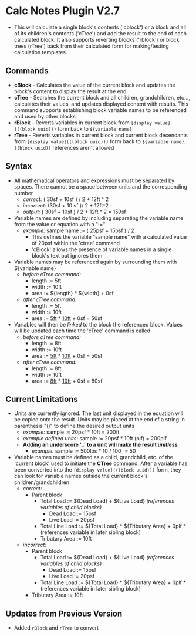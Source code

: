 # Calc Notes Plugin V2.7
- This will calculate a single block's contents ('cblock') or a block and all of its children's contents ('cTree') and add the result to the end of each calculated block. It also supports reverting blocks ('rblock') or block trees (rTree') back from their calculated form for making/testing calculation templates.
## Commands
- **cBlock** - Calculates the value of the current block and updates the block's content to display the result at the end
- **cTree** - Searches the current block and all children, grandchildren, etc..., calculates their values, and updates displayed content with results. This command supports establishing block variable names to be referenced and used by other blocks
- **rBlock** - Reverts variables in current block from `[display value](((block uuid)))` form back to `${variable name}`
- **rTree** - Reverts variables in current block and current block decendants from `[display value](((block uuid)))` form back to `${variable name}`. `((block uuid))` references aren't allowed
## Syntax
- All mathematical operators and expressions must be separated by spaces. There cannot be a space between units and the corresponding number
  - *correct:* ( 30sf + 10sf ) / 2 + 12ft ^ 2
  - *incorrect:* (30sf + 10 sf )/ 2 + 12ft^2
  - *output:* ( 30sf + 10sf ) / 2 + 12ft ^ 2 = 159sf
- Variable names are defined by including separating the variable name from the value or equation with a ":="
  - *example:* sample name := ( 25psf + 15psf ) / 2
    - This defines the variable "sample name" with a calculated value of 20psf within the 'ctree' command
    - 'cBlock' allows the presence of variable names in a single block's text but ignores them
- Variable names may be referenced again by surrounding them with ${variable name}
  - *before cTree command:*
    - length := 5ft
    - width := 10ft
    - area := ${length} * ${width} + 0sf
  - *after cTree command:*
    - length := 5ft
    - width := 10ft
    - area := <ins>5ft</ins> * <ins>10ft</ins> + 0sf = 50sf
- Variables will then be *linked* to the block the referenced block. Values will be updated each time the 'cTree' command is called
  - *before cTree command:*
    - length := 8ft
    - width := 10ft
    - area := <ins>5ft</ins> * <ins>10ft</ins> + 0sf = 50sf
  - *after cTree command:*
    - length := 8ft
    - width := 10ft
    - area := <ins>8ft</ins> * <ins>10ft</ins> + 0sf = 80sf
## Current Limitations
- Units are currently ignored. The last unit displayed in the equation will be copied onto the result. Units may be placed at the end of a string in parenthesis "()" to define the desired output units
  - *example:* sample := 20psf * 10ft = 200ft
  - *example defined units:* sample := 20psf \* 10ft (plf) = 200plf
  - **Adding an underscore '_' to a unit will make the result *unitless***
    - *example:* sample := 500lbs * 10 / 100_ = 50
- Variable names must be defined as a child, grandchild, etc. of the 'current block' used to initiate the **CTree** command. After a variable has been converted into the `[display value](((block uuid)))` form, they can look for variable names outside the current block's children/grandchildren
  - *correct:*
    - Parent block
      - Total Load := ${Dead Load} + ${Live Load} *(references variables of child blocks)*
        - Dead Load := 15psf
        - Live Load := 20psf
      - Total Line Load := ${Total Load} * ${Tributary Area} + 0plf *(references variable in later sibling block)
      - Tributary Area := 10ft
  - *incorrect:*
    - Parent block
      - Total Load := ${Dead Load} + ${Live Load} *(references variables of child blocks)*
        - Dead Load := 15psf
        - Live Load := 20psf
      - Total Line Load := ${Total Load} * ${Tributary Area} + 0plf *(references variable in later sibling block)
    - Tributary Area := 10ft
## Updates from Previous Version
- Added `rBlock` and `rTree` to convert 
